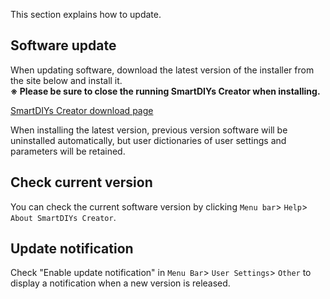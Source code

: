 This section explains how to update.

## Software update

When updating software, download the latest version of the installer from the site below and install it.  
**※ Please be sure to close the running SmartDIYs Creator when installing.**

[SmartDIYs Creator download page](https://www.smartdiys.com/smartdiys-creator/)

When installing the latest version, previous version software will be uninstalled automatically, but user dictionaries of user settings and parameters will be retained.


## Check current version
You can check the current software version by clicking `Menu bar`> `Help`> `About SmartDIYs Creator`.

## Update notification
Check "Enable update notification" in `Menu Bar`> `User Settings`> `Other` to display a notification when a new version is released. 
